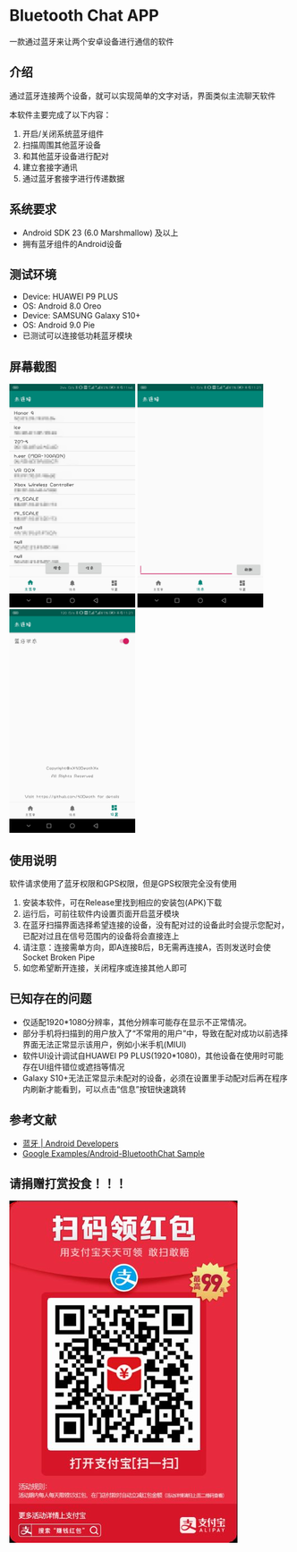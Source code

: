 # Bluetooth Chat APP
一款通过蓝牙来让两个安卓设备进行通信的软件

## 介绍
通过蓝牙连接两个设备，就可以实现简单的文字对话，界面类似主流聊天软件

本软件主要完成了以下内容：

1. 开启/关闭系统蓝牙组件
2. 扫描周围其他蓝牙设备
3. 和其他蓝牙设备进行配对
4. 建立套接字通讯
5. 通过蓝牙套接字进行传递数据

## 系统要求
* Android SDK 23 (6.0 Marshmallow) 及以上
* 拥有蓝牙组件的Android设备

## 测试环境
* Device: HUAWEI P9 PLUS
* OS: Android 8.0 Oreo
* Device: SAMSUNG Galaxy S10+
* OS: Android 9.0 Pie
* 已测试可以连接低功耗蓝牙模块


## 屏幕截图
<img src="https://github.com/50Death/Bluetooth-QQ/blob/master/Screenshots/Screenshot_1.jpg" width="225" height="400" div=left />  <img src="https://github.com/50Death/Bluetooth-QQ/blob/master/Screenshots/Screenshot_2.jpg" width="225" height="400" div=center />  <img src="https://github.com/50Death/Bluetooth-QQ/blob/master/Screenshots/Screenshot_3.jpg" width="225" height="400" div=right />

## 使用说明
软件请求使用了蓝牙权限和GPS权限，但是GPS权限完全没有使用

1. 安装本软件，可在Release里找到相应的安装包(APK)下载
2. 运行后，可前往软件内设置页面开启蓝牙模块
3. 在蓝牙扫描界面选择希望连接的设备，没有配对过的设备此时会提示您配对，已配对过且在信号范围内的设备将会直接连上
4. 请注意：连接需单方向，即A连接B后，B无需再连接A，否则发送时会使Socket Broken Pipe
5. 如您希望断开连接，关闭程序或连接其他人即可

## 已知存在的问题
* 仅适配1920*1080分辨率，其他分辨率可能存在显示不正常情况。
* 部分手机将扫描到的用户放入了“不常用的用户”中，导致在配对成功以前选择界面无法正常显示该用户，例如小米手机(MIUI)
* 软件UI设计调试自HUAWEI P9 PLUS(1920*1080)，其他设备在使用时可能存在UI组件错位或遮挡等情况
* Galaxy S10+无法正常显示未配对的设备，必须在设置里手动配对后再在程序内刷新才能看到，可以点击“信息”按钮快速跳转

## 参考文献
* [蓝牙 | Android Developers](https://developer.android.google.cn/guide/topics/connectivity/bluetooth)
* [Google Examples/Android-BluetoothChat Sample](https://github.com/googlesamples/android-BluetoothChat)

## 请捐赠打赏投食！！！
![图片加载失败](https://github.com/50Death/CipheredSocketChat/blob/master/Pictures/%E6%94%AF%E4%BB%98%E5%AE%9D%E7%BA%A2%E5%8C%85.jpg)
